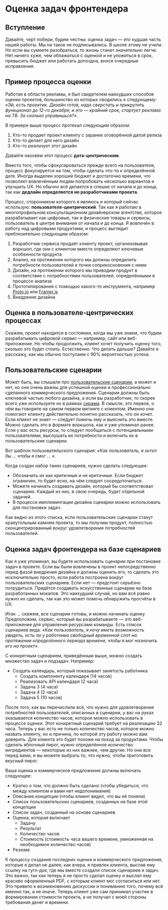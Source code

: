 # Оценка задач фронтендера 

## Вступление

Давайте, черт побери, будем честны: оценка задач — это худшая часть нашей работы.
Мы на такое не подписывались. В школе этому не учили. Но если вы сумеете 
разобраться, то жизнь станет значительно легче. Нет ничего хуже, чем
облажаться с оценкой и не уложиться в срок, превысить бюджет или работать 
допоздна, внося очередные исправления. 


## Пример процесса оценки

Работая в области рекламы, я был свидетелем наихудших способов оценки проектов,
большинство из которых сводились к следующему: *«Эй, есть проектик. Дизайн готов,
надо сверстать и прикрутить функционал до 12-го декабря, и это — крайний срок, стартует 
реклама на ТВ. За сколько управишься?»*.

В примере выше процесс протекал следующим образом:

1. Кто-то продает проект клиенту с заранее оговорённой датой релиза 
2. Кто-то делает для него дизайн
3. Кто-то реализует этот дизайн

Давайте назовем этот процесс **дата-центрическим**.

Вместо того, чтобы сфокусироваться прежде всего на пользователе, процесс фокусируется 
на том, чтобы сделать что-то к определённой дате. Иногда выделен хороший бюджет 
и достаточно времени, что позволяет вовлечённым людям попробовать несколько вариантов 
и улучшить UX. Но обычно всё делается в спешке от начала и до конца, так как **дедлайн
определяется не разработчиками проекта**.

Процесс, сторонником которого я являюсь и который сейчас использую: 
**пользователе-центрический**. Так как я работаю в многопрофильном консультационном 
дизайнерском агентстве, которое разрабатывает как цифровые, так и физические товары и сервисы,
пользователь в центре внимания от начала и до конца. Я вовлечён в работу над цифровыми 
продуктами, и процесс выглядит приблизительно следующим образом:

1. Разработчик сервиса продаёт клиенту проект, организовывая воркшоп, где
   они с клиентом вместе определяют ключевые особенности продукта
2. Анализ, на протяжении которого мы должны определить потребности пользователей 
   и точки соприкосновения с ними
3. Дизайн, на протяжении которого мы приводим продукт в соответствие с потребностями 
   пользователей, определёнными в процессе анализа
4. Прототипирование с помощью какого-то инструмента, например [Proto.io][1] или [Framer.js][2]
5. Внедрение дизайна


## Оценка в пользователе-центрических процессах

Скажем, проект находится в состоянии, когда мы уже знаем, что будем разрабатывать
цифровой сервис — например, сайт или веб-приложение. Но чтобы продолжить,
клиент хочет получить оценку того, сколько это будет стоить. Естественно. 
Что делать дальше? Давайте я расскажу, как мы обычно поступаем с 90% вероятностью
успеха.


## Пользовательские сценарии

Может быть, вы слышали про [пользовательские сценарии][3], а может и нет, но они очень важны для
успешной оценки и профессионально сделанного коммерческого предложения. 
Сценарии должны быть ключевой частью любого дизайна, а если вы разработчик, то скорее 
всего уже используете их в рамках [скрама][4]. В смысле, это первое, о чём вы говорите 
на самом первом митинге с клиентом. Именно они помогают клиенту действительно понятно рассказать, 
что он хочет. Если клиент не знает — следует помочь ему и выяснить это вместе. Можно 
сделать это в формате воркшопа, как я уже упоминал ранее. Если у вас есть ресурсы, то следует 
пообщаться с потенциальными пользователями, выслушать их потребности и включить их 
в пользовательские сценарии.

Вот шаблон пользовательского сценария: *«Как пользователь, я хотел бы … чтобы 
я смог … »*.

Когда создан набор таких сценариев, нужно сделать следующее:

* Обозначить их как критичные и не критичные. Если бюджет ограничен, то будет
  ясно, на чём следует сосредоточиться. 
* Можете начинать создавать дизайн, который бы соответствовал сценарию.
  Каждый из них, в свою очередь, будет отдельной задачей.
* В процессе имплементации дизайна сценарии можно использовать для постановки
  задач. 

Как видно из этого списка, если пользовательские сценарии станут краеугольным 
камнем проекта, то мы получим продукт, полностью сконцентрированный вокруг 
удовлетворения потребностей пользователей.


## Оценка задач фронтендера на базе сценариев

Как я уже упоминал, вы будете использовать сценарии при постановке задач в 
проекте. Если вы были вовлечены в проект непосредственно перед фазой внедрения
дизайна и должны оценить его, то сделать это исключительно просто, если работа построена
вокруг пользовательских сценариев. Если нет — предстоит серьёзно потрудиться. Придётся
создавать искусственные сценарии на базе разработанных мокапов. Это наихудший случай,
но вам всё равно нужно их сделать, так как это может помочь обнаружить
просчёты в UX.

Итак … скажем, все сценарии готовы, и можно начинать оценку. Предположим, сервис, 
который вы разрабатываете — это веб-приложение для управления ресурсами команды. 
Есть список сценариев вида: *«Как пользователь, я хочу иметь возможность увидеть, 
есть ли у работника свободный временной слот на протяжении определённого периода 
времени, чтобы я мог назначить его на проект»*.

С конкретным сценарием, приведённым выше, можно создать множество задач и подзадач.
Например: 

* Создать календарь, который показывает занятость работника
    * Создать компоненту календаря (14 часов)
    * Реализовать API календаря (2 часа)
    * Задача 3 (4 часа)
    * Задача 4 (2 часа)
    * Задача 5 (10 часов)

После того, как вы перечислили всё, что нужно для удовлетворения 
потребностей пользователей, описанных в сценарии, у вас на руках оказывается 
количество часов, которое можно использовать в процессе оценки. Этот конкретный
сценарий требует на реализацию 32 часа. Теперь у вас есть не только количество 
часов, которое можно назвать клиенту, но и причина, по которой эту работу можно
вам доверить. Для клиента это будет похоже на поход за продуктами. Чтобы сделать 
яблочный пирог, нужно определённое количество ингредиентов — некоторые из них важнее, 
чем другие. Но они все перед вами, и вы можете выбрать то, что нужно, чтобы 
приготовить вкусный пирог.

Ваша оценка и коммерческое предложение должны включать следующее: 

* Кратко о том, что должно быть сделано (чтобы убедиться, что между клиентом
  и вами нет недопонимания)
* Описание концепции (чтобы клиент видел, что вы её поняли)
* Список пользовательских сценариев, созданных на базе этой концепции
* Список задач, созданный на основе сценариев
* Оценка, которая включает
    * Задачу
    * Результат
    * Количество часов
    * Стоимость (стоимость часа вашего времени, умноженная на необходимое количество часов)
* Резюме

К процессу создания последних оценки и коммерческого предложения, которые я делал не далее, 
как вчера, я привлек клиента, выслав ему ссылку на гугл-док, где мы вместе создали список 
сценариев и задач. Это важно, так как теперь я не просто сделал оценку и выслал ему красиво 
оформленный PDF, с которым клиент мог согласиться или нет. Это привело к возникновению дискуссии 
и пониманию того, почему всё именно так, а не иначе. Теперь клиент уже сам принимал участие в формировании 
стоимости проекта, а не получал с моей стороны требования денег и времени. 

[1]: https://proto.io/
[2]: http://framerjs.com/
[3]: https://en.wikipedia.org/wiki/User_story
[4]: https://en.wikipedia.org/wiki/Scrum_(software_development)